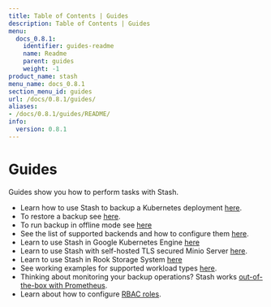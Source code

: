 ```yaml
---
title: Table of Contents | Guides
description: Table of Contents | Guides
menu:
  docs_0.8.1:
    identifier: guides-readme
    name: Readme
    parent: guides
    weight: -1
product_name: stash
menu_name: docs_0.8.1
section_menu_id: guides
url: /docs/0.8.1/guides/
aliases:
- /docs/0.8.1/guides/README/
info:
  version: 0.8.1
---
```


# Guides

Guides show you how to perform tasks with Stash.

- Learn how to use Stash to backup a Kubernetes deployment [here](/docs/0.8.1/guides/backup).
- To restore a backup see [here](/docs/0.8.1/guides/restore).
- To run backup in offline mode see [here](/docs/0.8.1/guides/offline_backup)
- See the list of supported backends and how to configure them [here](/docs/0.8.1/guides/backends).
- Learn to use Stash in Google Kubernetes Engine [here](/docs/0.8.1/guides/platforms/gke)
- Learn to use Stash with self-hosted TLS secured Minio Server [here](/docs/0.8.1/guides/platforms/minio).
- Learn to use Stash in Rook Storage System [here](/docs/0.8.1/guides/platforms/rook)
- See working examples for supported workload types [here](/docs/0.8.1/guides/workloads).
- Thinking about monitoring your backup operations? Stash works [out-of-the-box with Prometheus](/docs/0.8.1/guides/monitoring/overview).
- Learn about how to configure [RBAC roles](/docs/0.8.1/guides/rbac).
